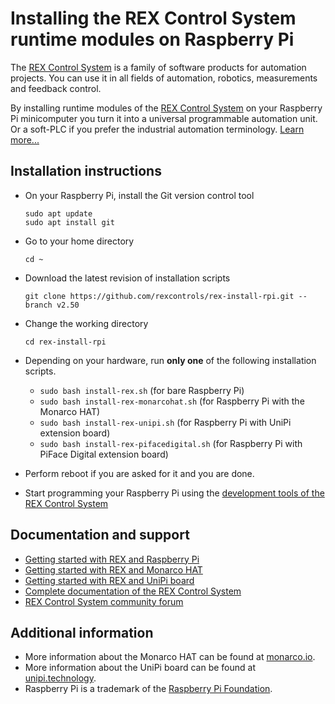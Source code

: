 Installing the REX Control System runtime modules on Raspberry Pi
=================================================================

The [REX Control System](https://www.rexcontrols.com/rex) is a family of
software products for automation projects. You can use it in all fields of
automation, robotics, measurements and feedback control.

By installing runtime modules of the [REX Control System](https://www.rexcontrols.com/rex)
on your Raspberry Pi minicomputer you turn it into a universal programmable 
automation unit. Or a soft-PLC if you prefer the industrial automation 
terminology. [Learn more...](https://www.rexcontrols.com/rex)

## Installation instructions ##
- On your Raspberry Pi, install the Git version control tool

    ```
    sudo apt update
    sudo apt install git
    ```

- Go to your home directory

    ```
    cd ~
    ```

- Download the latest revision of installation scripts

    ```
    git clone https://github.com/rexcontrols/rex-install-rpi.git --branch v2.50
    ```

- Change the working directory

    ```
    cd rex-install-rpi
    ```

- Depending on your hardware, run **only one** of the following installation scripts.
    - `sudo bash install-rex.sh` (for bare Raspberry Pi)
    - `sudo bash install-rex-monarcohat.sh` (for Raspberry Pi with the Monarco HAT)
    - `sudo bash install-rex-unipi.sh` (for Raspberry Pi with UniPi extension board)
    - `sudo bash install-rex-pifacedigital.sh` (for Raspberry Pi with PiFace Digital extension board)

- Perform reboot if you are asked for it and you are done.
- Start programming your Raspberry Pi using the [development tools of the REX Control System](https://www.rexcontrols.com/development-tools)

## Documentation and support ##
- [Getting started with REX and Raspberry Pi](https://www.rexcontrols.com/media/2.50.1/doc/PDF/ENGLISH/RexGettingStarted_RasPi_ENG.pdf)
- [Getting started with REX and Monarco HAT](https://www.rexcontrols.com/media/2.50.1/doc/PDF/ENGLISH/RexGettingStarted_MonarcoHAT_RPi_ENG.pdf)
- [Getting started with REX and UniPi board](https://www.rexcontrols.com/media/2.50.1/doc/PDF/ENGLISH/RexGettingStarted_UniPi_ENG.pdf)
- [Complete documentation of the REX Control System](https://www.rexcontrols.com/documentation-and-support)
- [REX Control System community forum](https://www.rexcontrols.com/forum)  

## Additional information ##
- More information about the Monarco HAT can be found at [monarco.io](http://www.monarco.io).
- More information about the UniPi board can be found at [unipi.technology](http://www.unipi.technology).
- Raspberry Pi is a trademark of the [Raspberry Pi Foundation](http://www.raspberrypi.org).
